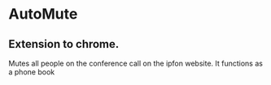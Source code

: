 # AutoMute

## Extension to chrome.

Mutes all people on the conference call on the ipfon website. It functions as a phone book
